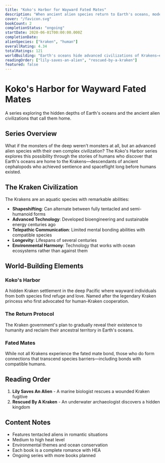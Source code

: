 ```yaml
---
title: "Koko's Harbor for Wayward Fated Mates"
description: "When ancient alien species return to Earth's oceans, modern humans discover that some fairy tales are actually forgotten histories. Each book follows a different couple as they navigate the dangerous waters of inter-species love."
cover: "/favicon.svg"
bookCount: 2
completionStatus: "ongoing"
startDate: 2020-06-01T00:00:00.000Z
completionDate: 
alienSpecies: ["kraken", "human"]
overallRating: 4.34
totalRatings: 121
worldBuilding: "Earth's oceans hide advanced civilizations of Krakens—evolved cephalopods who left Earth millennia ago and are now returning to reclaim their ancestral waters. These aquatic aliens possess advanced technology, complex social structures, and the ability to shift between tentacled and more humanoid forms."
readingOrder: ["lily-saves-an-alien", "rescued-by-a-kraken"]
featured: false
---
```


# Koko's Harbor for Wayward Fated Mates

A series exploring the hidden depths of Earth's oceans and the ancient alien civilizations that call them home.

## Series Overview

What if the monsters of the deep weren't monsters at all, but an advanced alien species with their own complex civilization? The Koko's Harbor series explores this possibility through the stories of humans who discover that Earth's oceans are home to the Krakens—descendants of ancient cephalopods who achieved sentience and spaceflight long before humans existed.

## The Kraken Civilization

The Krakens are an aquatic species with remarkable abilities:
- **Shapeshifting**: Can alternate between fully tentacled and semi-humanoid forms
- **Advanced Technology**: Developed bioengineering and sustainable energy centuries ago
- **Telepathic Communication**: Limited mental bonding abilities with compatible species
- **Longevity**: Lifespans of several centuries
- **Environmental Harmony**: Technology that works with ocean ecosystems rather than against them

## World-Building Elements

### Koko's Harbor
A hidden Kraken settlement in the deep Pacific where wayward individuals from both species find refuge and love. Named after the legendary Kraken princess who first advocated for human-Kraken cooperation.

### The Return Protocol
The Kraken government's plan to gradually reveal their existence to humanity and reclaim their ancestral territory in Earth's oceans.

### Fated Mates
While not all Krakens experience the fated mate bond, those who do form connections that transcend species barriers—including bonds with compatible humans.

## Reading Order

1. **Lily Saves An Alien** - A marine biologist rescues a wounded Kraken fugitive
2. **Rescued By A Kraken** - An underwater archaeologist discovers a hidden kingdom

## Content Notes

- Features tentacled aliens in romantic situations
- Medium to high heat level
- Environmental themes and ocean conservation
- Each book is a complete romance with HEA
- Ongoing series with more books planned